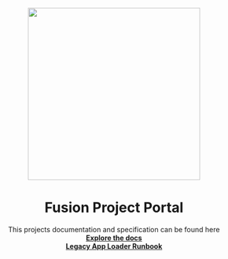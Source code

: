 <!-- PROJECT LOGO -->
<br />
<div align="center">
  <a href="https://github.com/othneildrew/Best-README-Template">
   <img src="../.assets/fusion.png" width="350">
  </a>

  <h1 align="center">Fusion Project Portal</h1>

  <p align="center">
    This projects documentation and specification can be found here 
    <br />
    <a href="https://equinor.github.io/fusion-project-portal-internal/"><strong>Explore the docs</strong></a>
    <br />
    <a href="https://equinor.github.io/fusion-project-portal-internal/docs/developer/dev-setup/legacyAppLoaderRunbook"><strong>Legacy App Loader Runbook</strong></a> 
    <br />
  </p>
</div>

